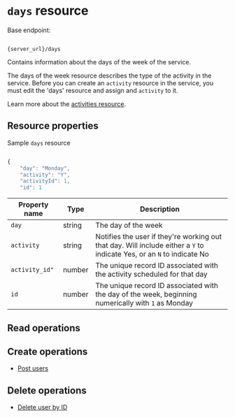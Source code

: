# `days` resource

Base endpoint:

```shell

{server_url}/days
```

Contains information about the days of the week of the service.

The days of the week resource describes the type of the activity in the service.
Before you can create an `activity` resource in the service,
you must edit the 'days' resource and assign and `activity` to it.

Learn more about the [activities resource](activities.md).

## Resource properties

Sample `days` resource

```js

{
    "day": "Monday", 
    "activity": "Y",
    "activityId": 1,
    "id": 1

```

| Property name | Type | Description |
| ------------- | ----------- | ----------- |
| `day` | string | The day of the week |
| `activity` | string | Notifies the user if they're working out that day. Will include either a `Y` to indicate Yes, or an `N` to indicate No |
| `activity_id"` | number | The unique record ID associated with the activity scheduled for that day|
| `id` | number | The unique record ID associated with the day of the week, beginning numerically with `1` as Monday |

## Read operations

## Create operations

* [Post users](users-post-users.md)

## Delete operations

* [Delete user by ID](Ref_DELETE_User.md)
